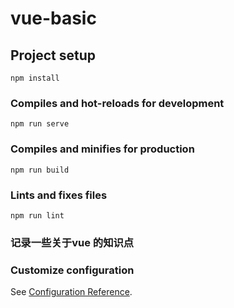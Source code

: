 # vue-basic

## Project setup
```
npm install
```

### Compiles and hot-reloads for development
```
npm run serve
```

### Compiles and minifies for production
```
npm run build
```

### Lints and fixes files
```
npm run lint
```

### 记录一些关于vue 的知识点

### Customize configuration
See [Configuration Reference](https://cli.vuejs.org/config/).
